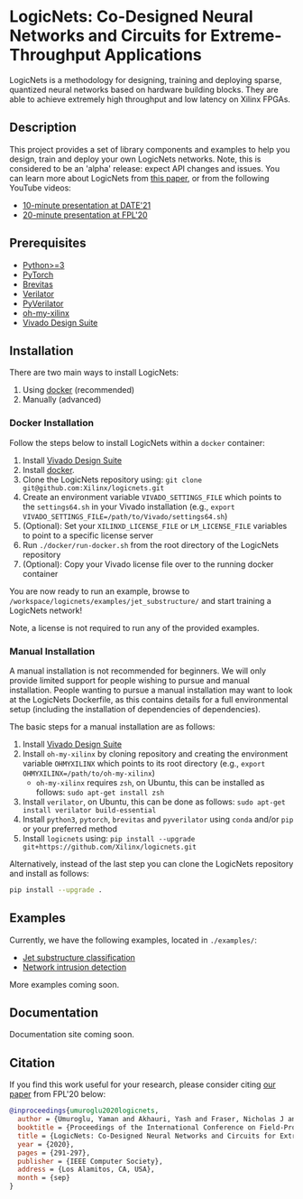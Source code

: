 # LogicNets: Co-Designed Neural Networks and Circuits for Extreme-Throughput Applications

LogicNets is a methodology for designing, training and deploying sparse,
quantized neural networks based on hardware building blocks.
They are able to achieve extremely high throughput and low latency on Xilinx FPGAs.

## Description

This project provides a set of library components and examples to help you design,
train and deploy your own LogicNets networks.
Note, this is considered to be an \'alpha\' release: expect API changes and issues.
You can learn more about LogicNets from [this paper](https://arxiv.org/abs/2004.03021), or from the following YouTube videos:
* [10-minute presentation at DATE'21](https://www.youtube.com/watch?v=xtWySQ-ehRw)
* [20-minute presentation at FPL'20](https://www.youtube.com/watch?v=qCyK5v84jpI)


## Prerequisites

-   [Python\>=3](https://www.python.org/)
-   [PyTorch](https://pytorch.org/)
-   [Brevitas](https://github.com/Xilinx/brevitas)
-   [Verilator](https://www.veripool.org/wiki/verilator)
-   [PyVerilator](https://github.com/csail-csg/pyverilator)
-   [oh-my-xilinx](https://bitbucket.org/maltanar/oh-my-xilinx/)
-   [Vivado Design
    Suite](https://www.xilinx.com/products/design-tools/vivado.html)

## Installation

There are two main ways to install LogicNets:

1.  Using [docker](https://www.docker.com/) (recommended)
2.  Manually (advanced)

### Docker Installation

Follow the steps below to install LogicNets within a `docker` container:

1.  Install [Vivado Design Suite](https://www.xilinx.com/products/design-tools/vivado.html)
1.  Install [docker](https://www.docker.com/).
1.  Clone the LogicNets repository using: `git clone git@github.com:Xilinx/logicnets.git`
1.  Create an environment variable `VIVADO_SETTINGS_FILE` which points to the `settings64.sh` in your Vivado installation (e.g., `export VIVADO_SETTINGS_FILE=/path/to/Vivado/settings64.sh`)
1.  (Optional): Set your `XILINXD_LICENSE_FILE` or `LM_LICENSE_FILE` variables to point to a specific license server
1.  Run `./docker/run-docker.sh` from the root directory of the LogicNets repository
1.  (Optional): Copy your Vivado license file over to the running docker container

You are now ready to run an example, browse to `/workspace/logicnets/examples/jet_substructure/` and start training a LogicNets network!

Note, a license is not required to run any of the provided examples.

### Manual Installation

A manual installation is not recommended for beginners.
We will only provide limited support for people wishing to pursue and manual installation.
People wanting to pursue a manual installation may want to look at the LogicNets Dockerfile,
as this contains details for a full environmental setup (including the installation of dependencies of dependencies).

The basic steps for a manual installation are as follows:

1.  Install [Vivado Design Suite](https://www.xilinx.com/products/design-tools/vivado.html)
2.  Install `oh-my-xilinx` by cloning repository and creating the environment variable `OHMYXILINX` which points to its root directory (e.g., `export OHMYXILINX=/path/to/oh-my-xilinx`)
     * `oh-my-xilinx` requires `zsh`, on Ubuntu, this can be installed as follows: `sudo apt-get install zsh`
3.  Install `verilator`, on Ubuntu, this can be done as follows: `sudo apt-get install verilator build-essential`
4.  Install `python3`, `pytorch`, `brevitas` and `pyverilator` using `conda` and/or `pip` or your preferred method
5.  Install `logicnets` using: `pip install --upgrade git+https://github.com/Xilinx/logicnets.git`

Alternatively, instead of the last step you can clone the LogicNets repository and install as follows:

```bash
pip install --upgrade .
```

## Examples

Currently, we have the following examples, located in `./examples/`:
* [Jet substructure classification](examples/jet_substructure/)
* [Network intrusion detection](examples/cybersecurity/)

More examples coming soon.

## Documentation

Documentation site coming soon.

## Citation

If you find this work useful for your research, please consider citing
[our paper](https://arxiv.org/abs/2004.03021) from FPL'20 below:

```bibtex
@inproceedings{umuroglu2020logicnets,
  author = {Umuroglu, Yaman and Akhauri, Yash and Fraser, Nicholas J and Blott, Michaela},
  booktitle = {Proceedings of the International Conference on Field-Programmable Logic and Applications},
  title = {LogicNets: Co-Designed Neural Networks and Circuits for Extreme-Throughput Applications},
  year = {2020},
  pages = {291-297},
  publisher = {IEEE Computer Society},
  address = {Los Alamitos, CA, USA},
  month = {sep}
}
```
